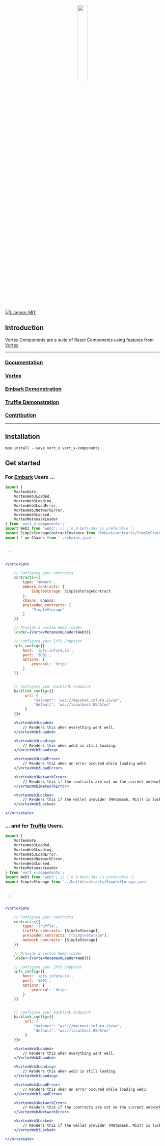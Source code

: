 <!--
  Title: Vortex Components
  Description: And Ethereum Dapp React and Redux tool taking care of transactions, smart contracts and many more !
  Author: mortimr
  -->
<div align="center" >
<img width="25%" src="https://raw.githubusercontent.com/Horyus/vortex-components/master/.assets/vortex-components.png">
</div>

[![License: MIT](https://img.shields.io/badge/License-MIT-yellow.svg)](https://opensource.org/licenses/MIT)

## Introduction

Vortex Components are a suite of React Components using features from [Vortex](https://github.com/Horyus/vortex).

----

### [Documentation](https://vort-x.readthedocs.io/en/master/tutorial#vortex-components)

### [Vortex](https://github.com/Horyus/vortex)

### [Embark Demonstration](https://github.com/Horyus/vortex-demo-embark)

### [Truffle Demonstration](https://github.com/Horyus/vortex-demo)

### [Contribution](./CONTRIBUTING.md)

----

## Installation

```
npm install --save vort_x vort_x-components
```

## Get started

### For [Embark](https://embark.status.im) Users ...

```jsx
import {
    VortexGate,
    VortexWeb3Loaded,
    VortexWeb3Loading,
    VortexWeb3LoadError,
    VortexWeb3NetworkError,
    VortexWeb3Locked,
    VortexMetamaskLoader
} from 'vort_x-components';
import Web3 from 'web3'; // 1.0.0-beta.34+ is preferable :)
import SimpleStorageContractInstance from 'Embark/contracts/SimpleStorage';
import * as Chains from '../chains.json';


...


<VortexGate

    // Configure your contracts
    contracts={{
        type: 'embark',
        embark_contracts: {
            SimpleStorage: SimpleStorageContract
        },
        chains: Chains,
        preloaded_contracts: [
            "SimpleStorage"
        ]
    }}

    // Provide a custom Web3 loader
    loader={VortexMetamaskLoader(Web3)}

    // Configure your IPFS Endpoint
    ipfs_config={{
        host: 'ipfs.infura.io',
        port: '5001',
        options: {
            protocol: 'https'
        }
    }}


    // Configure your backlink endpoint
    backlink_config={{
         url: {
             "mainnet": "wss://mainnet.infura.io/ws",
             "default": "ws://localhost:8545/ws"
         }
    }}>

    <VortexWeb3Loaded>
        // Renders this when everything went well.
    </VortexWeb3Loaded>

    <VortexWeb3Loading>
        // Renders this when web3 is still loading.
    </VortexWeb3Loading>

    <VortexWeb3LoadError>
        // Renders this when an error occured while loading web3.
    </VortexWeb3LoadError>

    <VortexWeb3NetworkError>
        // Renders this if the contracts are not on the current network
    </VortexWeb3NetworkError>

    <VortexWeb3Locked>
        // Renders this if the wallet provider (Metamask, Mist) is locked
    </VortexWeb3Locked>

</VortexGate>
```

### ... and for [Truffle](https://embark.status.im) Users.

```jsx
import {
    VortexGate,
    VortexWeb3Loaded,
    VortexWeb3Loading,
    VortexWeb3LoadError,
    VortexWeb3NetworkError,
    VortexWeb3Locked,
    VortexMetamaskLoader
} from 'vort_x-components';
import Web3 from 'web3'; // 1.0.0-beta.34+ is preferable :)
import SimpleStorage from '../build/contracts/SimpleStorage.json'


...


<VortexGate

    // Configure your contracts
    contracts={{
        type: 'truffle',
        truffle_contracts: [SimpleStorage],
        preloaded_contracts: ["SimpleStorage"],
        network_contracts: [SimpleStorage]
    }}

    // Provide a custom Web3 loader
    loader={VortexMetamaskLoader(Web3)}

    // Configure your IPFS Endpoint
    ipfs_config={{
        host: 'ipfs.infura.io',
        port: '5001',
        options: {
            protocol: 'https'
        }
    }}


    // Configure your backlink endpoint
    backlink_config={{
         url: {
             "mainnet": "wss://mainnet.infura.io/ws",
             "default": "ws://localhost:8545/ws"
         }
    }}>

    <VortexWeb3Loaded>
        // Renders this when everything went well.
    </VortexWeb3Loaded>

    <VortexWeb3Loading>
        // Renders this when web3 is still loading.
    </VortexWeb3Loading>

    <VortexWeb3LoadError>
        // Renders this when an error occured while loading web3.
    </VortexWeb3LoadError>

    <VortexWeb3NetworkError>
        // Renders this if the contracts are not on the current network
    </VortexWeb3NetworkError>

    <VortexWeb3Locked>
        // Renders this if the wallet provider (Metamask, Mist) is locked
    </VortexWeb3Locked>

</VortexGate>
```
